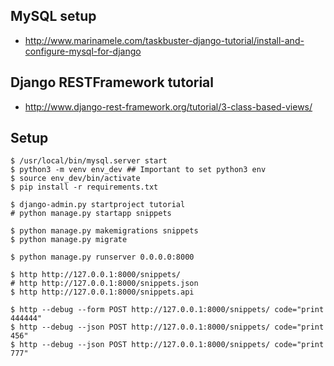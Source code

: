 
## MySQL setup

- http://www.marinamele.com/taskbuster-django-tutorial/install-and-configure-mysql-for-django

## Django RESTFramework tutorial

- http://www.django-rest-framework.org/tutorial/3-class-based-views/

## Setup

    $ /usr/local/bin/mysql.server start
    $ python3 -m venv env_dev ## Important to set python3 env
    $ source env_dev/bin/activate
    $ pip install -r requirements.txt

    $ django-admin.py startproject tutorial
    # python manage.py startapp snippets

    $ python manage.py makemigrations snippets
    $ python manage.py migrate

    $ python manage.py runserver 0.0.0.0:8000

    $ http http://127.0.0.1:8000/snippets/
    # http http://127.0.0.1:8000/snippets.json
    $ http http://127.0.0.1:8000/snippets.api

    $ http --debug --form POST http://127.0.0.1:8000/snippets/ code="print 444444"
    $ http --debug --json POST http://127.0.0.1:8000/snippets/ code="print 456"
    $ http --debug --json POST http://127.0.0.1:8000/snippets/ code="print 777"